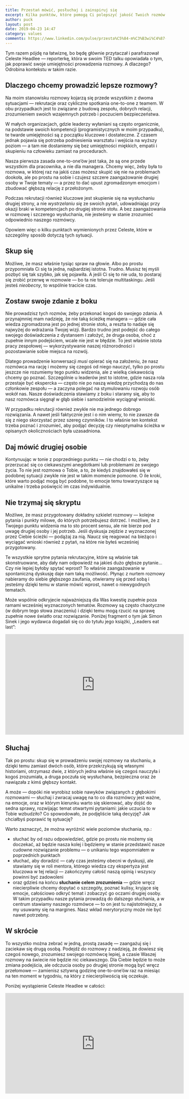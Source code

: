 ```yaml
---
title: Przestań mówić, posłuchaj i zainspiruj się
excerpt: Kilka punktów, które pomogą Ci polepszyć jakość Twoich rozmów i zbudować nić porozumienia ze swoimi rozmówcami. 
author: puck
layout: post
date: 2019-04-23 14:47
category: values
comments: https://www.linkedin.com/pulse/przesta%C5%84-m%C3%B3wi%C4%87-pos%C5%82uchaj-i-zainspiruj-si%C4%99-maciej-%C5%82ebkowski
---
```


Tym razem pójdę na łatwiznę, bo będę głównie przytaczał i parafrazował Celeste Headlee — reporterkę, która w swoim TED talku opowiadała o tym, jak poprawić swoje umiejętności prowadzenia rozmowy. A dlaczego? Odrobina kontekstu w takim razie.

## Dlaczego chcemy prowadzić lepsze rozmowy?

Na moim stanowisku rozmowy kojarzą się przede wszystkim z dwoma sytuacjami — rekrutacje oraz cykliczne spotkania one-to-one z teamem. W obu przypadkach jest to związane z budową zespołu, dobrych relacji, zrozumieniem swoich wzajemnych potrzeb i poczuciem bezpieczeństwa. 

W małych organizacjach, gdzie leaderzy wyłaniani są często organicznie, na podstawie swoich kompetencji (programistycznych w moim przypadku), te twarde umiejętności są z początku kluczowe i dostateczne. Z czasem jednak pojawia się potrzeba podniesienia warsztatu i wejścia na wyższy poziom — a tam nie dostaniemy się bez umiejętności miękkich, empatii i skupieniu na człowieku zamiast na procedurach.

Nasza pierwsza zasada one-to-one’ów jest taka, że są one przede wszystkim dla pracownika, a nie dla managera. Chcemy więc, żeby była to rozmowa, w której raz na jakiś czas możesz skupić się nie na problemach dookoła, ale po prostu na sobie i czujesz szczere zaangażowanie drugiej osoby w Twoje tematy — a przez to dać upust zgromadzonym emocjom i zbudować głębszą relację z przełożonym.

Podczas rekrutacji również kluczowe jest skupienie się na wysłuchaniu drugiej strony, a nie _wystrzelaniu się_ ze swoich pytań, udowadniając przy okazji braki w kompetencjach po drugiej stronie stołu. A bez zaangażowania w rozmowę i szczerego wysłuchania, nie jesteśmy w stanie zrozumieć odpowiednio naszego rozmówcy.

Opowiem więc o kilku punktach wymienionych przez Celeste, które w szczególny sposób dotyczą tych sytuacji.


## Skup się

Możliwe, że masz właśnie tysiąc spraw na głowie. Albo po prostu przypomniała Ci się ta jedna, najbardziej istotna. Trudno. Musisz tej myśli pozbyć się tak szybko, jak się pojawiła. A jeśli Ci się to nie uda, to postaraj się zrobić przerwę w rozmowie — bo ta nie toleruje multitaskingu. Jeśli jesteś _nieobecny_, to wspólnie tracicie czas.

## Zostaw swoje zdanie z boku

Nie prowadzisz tych rozmów, żeby przekonać kogoś do swojego zdania. A przynajmniej mam nadzieję, że nie taką ścieżkę managera — gdzie cała wiedza zgromadzona jest po jednej stronie stołu, a reszta to nadaje się najwyżej do wdrażania Twojej wizji. Bardzo trudno jest podejść do całego swojego doświadczenia z dystansem i założyć, że druga osoba, choć z zupełnie innym podejściem, wcale nie jest w błędzie. To jest właśnie istota pracy zespołowej — wykorzystywanie naszej różnorodności i pozostawianie sobie miejsca na rozwój.

Dlatego prowadzenie konwersacji *musi* opierać się na założeniu, że nasz rozmówca ma rację i możemy się czegoś od niego nauczyć, tylko po prostu jeszcze nie rozumiemy tego punktu widzenia, ale z wielką ciekawością chcemy go poznać. Szczególnie u leaderów jest to istotne, gdzie nasza rola przestaje być ekspercka — często nie po naszą wiedzę przychodzą do nas członkowie zespołu — a zaczyna polegać na stymulowaniu rozwoju osób wokół nas. Nasze doświadczenia stawiamy z boku i staramy się, aby to nasz rozmówca sięgnął w głąb siebie i samodzielnie wyciągnął wnioski.

W przypadku rekrutacji również zwykle nie ma jednego dobrego rozwiązania. A nawet jeśli faktycznie jest i o nim wiemy, to nie zawsze da się z niego skorzystać przez szereg czynników. I to właśnie ten kontekst trzeba poznać i zrozumieć, aby podjąć decyzję czy nieoptymalna ścieżka w opisanych okolicznościach była uzasadniona. 

## Daj mówić drugiej osobie

Kontynuując w tonie z poprzedniego punktu — nie chodzi o to, żeby przerzucać się co ciekawszymi anegdotkami lub problemami ze swojego życia. To nie jest rozmowa o Tobie, a to, że kiedyś znajdowałeś się w podobnej sytuacji zwykle nie jest w takim momencie pomocne. O ile kroki, które warto podjąć mogą być podobne, to emocje temu towarzyszące są unikalne i trzeba poświęcić im czas indywidualnie.

## Nie trzymaj się skryptu

Możliwe, że masz przygotowany dokładny szkielet rozmowy — kolejne pytania i punkty milowe, do których potrzebujesz dotrzeć. I możliwe, że z Twojego punktu widzenia ma to sto procent sensu, ale nie bierze pod uwagę drugiej osoby i jej potrzeb. Jeśli dyskusja zejdzie z wyznaczonej przez Ciebie ścieżki — podążaj za nią. Naucz się reagować na bieżąco i wyciągać wnioski również z pytań, na które nie byłeś wcześniej przygotowany. 

Te wszystkie sprytne pytania rekrutacyjne, które są właśnie tak skonstruowane, aby dały nam odpowiedź na jakieś dużo głębsze pytanie… Czy nie lepiej byłoby spytać wprost? To właśnie zaangażowanie w spontaniczną dyskusję daje nam taką możliwość. Płynąc z nurtem rozmowy nabieramy do siebie głębszego zaufania, otwieramy się przed sobą i jesteśmy dzięki temu w stanie mówić wprost, nawet o niewygodnych tematach.

Może wspólnie odkryjecie najważniejszą dla Was kwestię zupełnie poza ramami wcześniej wyznaczonych tematów. Rozmowy są często chaotyczne (w dobrym tego słowa znaczeniu) i dzięki temu mogą rzucić na sprawę zupełnie nowe światło oraz rozwiązanie. Poniżej fragment o tym jak Simon Sinek i jego wydawca dogadali się co do tytułu jego książki, „Leaders eat last”:

<iframe width="560" height="315" src="https://www.youtube.com/embed/YMeuk0ZtLM0" frameborder="0" allow="accelerometer; autoplay; encrypted-media; gyroscope; picture-in-picture" allowfullscreen></iframe>

## Słuchaj

Tak po prostu: skup się w prowadzeniu swojej rozmowy na słuchaniu, a dzięki temu zamiast dwóch osób, które przekrzykują się własnymi historiami, otrzymasz dwie, z których jedna właśnie się czegoś nauczyła i kogoś zrozumiała, a druga poczuła się wysłuchana, bezpieczna oraz że nawiązała z kimś głębszy kontakt.

A może — dopóki nie wyrobisz sobie nawyków związanych z głębokimi rozmowami — słuchaj i zwracaj uwagę na to co dla rozmówcy jest ważne, na emocje, oraz w którym kierunku warto się skierować, aby dojść do sedna sprawy, rozwijając temat otwartymi pytaniami: jakie uczucia to w Tobie wzbudziło? Co spowodowało, że podjęliście taką decyzję? Jak chciałbyś poprawić tę sytuację?

Warto zaznaczyć, że można wyróżnić wiele poziomów słuchania, np.:
 
 * słuchać by od razu odpowiedzieć, gdzie po prostu nie możemy się doczekać, aż będzie nasza kolej i będziemy w stanie przedstawić nasze cudowne rozwiązanie problemu — o unikaniu tego wspomniałem w poprzednich punktach
 * słuchać, aby doradzić — cały czas jesteśmy obecni w dyskusji, ale stawiamy się w roli mentora, którego wiedza czy ekspertyza jest kluczowa w tej relacji — zakończymy całość naszą opinią i wszyscy powinni być zadowoleni
 * oraz gdzieś na końcu **słuchanie celem zrozumienia** — gdzie wręcz niecierpliwie chcemy dopytać o szczegóły, poznać kulisy, kryjące się emocje, całościowo odkryć temat i zobaczyć go oczami drugiej osoby. W takim przypadku nasze pytania prowadzą do dalszego słuchania, a w centrum stawiamy naszego rozmówce — to on jest tu najistotniejszy, a my usuwamy się na margines. Nasz wkład merytoryczny może nie być nawet potrzebny.

## W skrócie

To wszystko można zebrać w jedną, prostą zasadę — zaangażuj się i zaciekaw się drugą osobą. Podejdź do rozmowy z nadzieją, że dowiesz się czegoś nowego, zrozumiesz swojego rozmówcę lepiej, a czasie Waszej rozmowy na świecie nie będzie nic ciekawszego. Dla Ciebie będzie to może zmiana podejścia, ale odczucia osoby po drugiej stronie mogą być wręcz przełomowe — zamienisz sztywną godzinę one-to-one’ów raz na miesiąc na ten moment w tygodniu, na który z niecierpliwością się oczekuje. 

Poniżej wystąpienie Celeste Headlee w całości:

<iframe width="560" height="315" src="https://www.youtube.com/embed/R1vskiVDwl4" frameborder="0" allow="accelerometer; autoplay; encrypted-media; gyroscope; picture-in-picture" allowfullscreen></iframe>
